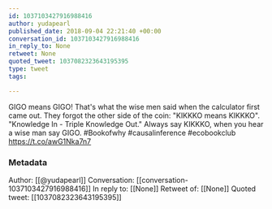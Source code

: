 ```yaml
---
id: 1037103427916988416
author: yudapearl
published_date: 2018-09-04 22:21:40 +00:00
conversation_id: 1037103427916988416
in_reply_to: None
retweet: None
quoted_tweet: 1037082323643195395
type: tweet
tags:

---
```


GIGO means GIGO! That's what the wise men said when the calculator first came out. They forgot the other side of the coin: "KIKKKO means KIKKKO". "Knowledge In - Triple Knowledge Out." Always say KIKKKO, when you hear a wise man say GIGO. #Bookofwhy #causalinference #ecobookclub https://t.co/awG1Nka7n7

### Metadata

Author: [[@yudapearl]]
Conversation: [[conversation-1037103427916988416]]
In reply to: [[None]]
Retweet of: [[None]]
Quoted tweet: [[1037082323643195395]]
